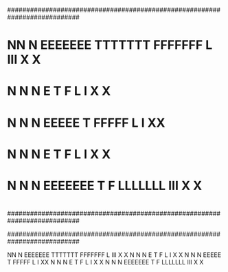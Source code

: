 ###########################################################################
#                                                                         #
#  NN    N    EEEEEEE    TTTTTTT    FFFFFFF    L         III   X     X    #
#  N N   N    E             T       F          L          I     X   X     #
#  N  N  N    EEEEE         T       FFFFF      L          I      XX      #
#  N   N N    E             T       F          L          I     X   X     #
#  N   N N    EEEEEEE       T       F          LLLLLLL   III   X     X    #
#                                                                         #
###########################################################################





###########################################################################

NN N EEEEEEE TTTTTTT FFFFFFF L III X X
N N N E T F L I X X
N N N EEEEE T FFFFF L I XX
N N N E T F L I X X
N N N EEEEEEE T F LLLLLLL III X X
